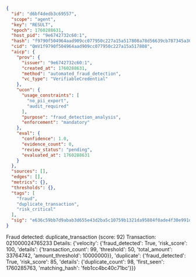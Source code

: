 ```json
{
  "id": "d6bf4dedb3c69557",
  "scope": "agent",
  "key": "RESULT",
  "epoch": 1760288631,
  "host_pid": "9e6742732c60:1",
  "hash": "f9790f504964aad909cc077950c227a15a517808a78d56639cb787345a3098ac",
  "cid": "QmV1f9790f504964aad909cc077950c227a15a517808",
  "aicp": {
    "prov": {
      "issuer": "9e6742732c60:1",
      "created_at": 1760288631,
      "method": "automated_fraud_detection",
      "vc_type": "VerifiableCredential"
    },
    "ucon": {
      "usage_constraints": [
        "no_pii_export",
        "audit_required"
      ],
      "purpose": "fraud_detection_analysis",
      "enforcement": "mandatory"
    },
    "eval": {
      "confidence": 1.0,
      "evidence_count": 0,
      "review_status": "pending",
      "evaluated_at": 1760288631
    }
  },
  "sources": [],
  "edges": [],
  "metrics": {},
  "thresholds": {},
  "tags": [
    "fraud",
    "duplicate_transaction",
    "risk_critical"
  ],
  "sig": "e636c59bb7d9abab3d655e43d2ba5c10759b1321da95884f0ade4f30e991d578"
}
```

Fraud detected: duplicate_transaction (score: 92)
Transaction: 021000024765233
Details: {'velocity': {'fraud_detected': True, 'risk_score': 100, 'details': {'transaction_count': 99, 'threshold': 50, 'total_amount': 33764742, 'amount_threshold': 10000000}}, 'duplicate': {'fraud_detected': True, 'risk_score': 85, 'details': {'duplicate_count': 98, 'first_seen': 1760285763, 'matching_hash': 'feb1cc4bc40c71bc'}}}
